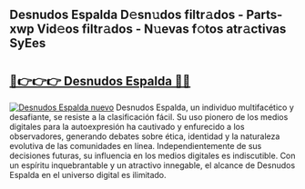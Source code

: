 ## Desnudos Espalda D𝚎sn𝚞dos filtr𝚊dos - Parts-xwp Vid𝚎os filtr𝚊dos - N𝚞evas f𝚘tos atr𝚊ctivas SyEes

# <h2><a href="http://mbav8u3.tromn.icu/?c=Desnudos+Espalda">🔗👉👉👉 Desnudos Espalda 🔗🔗</a></h2>

[![Desnudos Espalda nuevo](https://i.imgur.com/pEAQMta.gif)](http://mbav8u3.tromn.icu/?c=Desnudos+Espalda)
Desnudos Espalda, un individuo multifacético y desafiante, se resiste a la clasificación fácil. Su uso pionero de los medios digitales para la autoexpresión ha cautivado y enfurecido a los observadores, generando debates sobre ética, identidad y la naturaleza evolutiva de las comunidades en línea. Independientemente de sus decisiones futuras, su influencia en los medios digitales es indiscutible. Con un espíritu inquebrantable y un atractivo innegable, el alcance de Desnudos Espalda en el universo digital es ilimitado.
